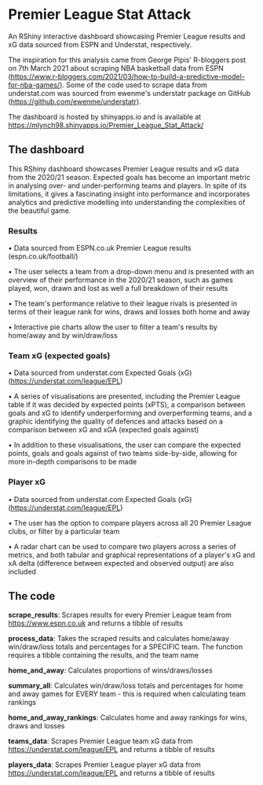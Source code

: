 # Premier League Stat Attack
An RShiny interactive dashboard showcasing Premier League results and xG data sourced from ESPN and Understat, respectively.

The inspiration for this analysis came from George Pipis' R-bloggers post on 7th March 2021 about scraping NBA basketball data from ESPN (https://www.r-bloggers.com/2021/03/how-to-build-a-predictive-model-for-nba-games/). Some of the code used to scrape data from understat.com was sourced from ewenme's understatr package on GitHub (https://github.com/ewenme/understatr).

The dashboard is hosted by shinyapps.io and is available at https://mlynch98.shinyapps.io/Premier_League_Stat_Attack/

## The dashboard

This RShiny dashboard showcases Premier League results and xG data from the 2020/21 season. Expected goals has become an important metric in analysing over- and under-performing teams and players. In spite of its limitations, it gives a fascinating insight into performance and incorporates analytics and predictive modelling into understanding the complexities of the beautiful game.  

### Results

•	Data sourced from ESPN.co.uk Premier League results (espn.co.uk/football/)

• The user selects a team from a drop-down menu and is presented with an overview of their performance in the 2020/21 season, such as games played, won, drawn and lost as well a full breakdown of their results

• The team's performance relative to their league rivals is presented in terms of their league rank for wins, draws and losses both home and away

• Interactive pie charts allow the user to filter a team's results by home/away and by win/draw/loss

### Team xG (expected goals)

• Data sourced from understat.com Expected Goals (xG) (https://understat.com/league/EPL)

• A series of visualisations are presented, including the Premier League table if it was decided by expected points (xPTS), a comparison between goals and xG to identify underperforming and overperforming teams, and a graphic identifying the quality of defences and attacks based on a comparison between xG and xGA (expected goals against)

• In addition to these visualisations, the user can compare the expected points, goals and goals against of two teams side-by-side, allowing for more in-depth comparisons to be made

### Player xG

• Data sourced from understat.com Expected Goals (xG) (https://understat.com/league/EPL)

• The user has the option to compare players across all 20 Premier League clubs, or filter by a particular team

• A radar chart can be used to compare two players across a series of metrics, and both tabular and graphical representations of a player's xG and xA delta (difference between expected and observed output) are also included

## The code

**scrape_results**:
Scrapes results for every Premier League team from https://www.espn.co.uk and returns a tibble of results

**process_data**:
Takes the scraped results and calculates home/away win/draw/loss totals and percentages for a SPECIFIC team. The function requires a tibble containing the results, and the team name

**home_and_away**:
Calculates proportions of wins/draws/losses

**summary_all**:
Calculates win/draw/loss totals and percentages for home and away games for EVERY team - this is required when calculating team rankings

**home_and_away_rankings**:
Calculates home and away rankings for wins, draws and losses

**teams_data**:
Scrapes Premier League team xG data from https://understat.com/league/EPL and returns a tibble of results

**players_data**:
Scrapes Premier League player xG data from https://understat.com/league/EPL and returns a tibble of results
